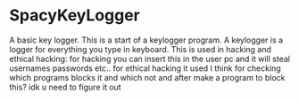 # SpacyKeyLogger
A basic key logger.
This is a start of a keylogger program. 
A keylogger is a logger for everything you type in keyboard.
This is used in hacking and ethical hacking: for hacking you can insert this in the user pc and it will steal usernames passwords etc..
for ethical hacking it used I think for checking which programs blocks it and which not and after make a program to block this? idk u need to figure it out 
